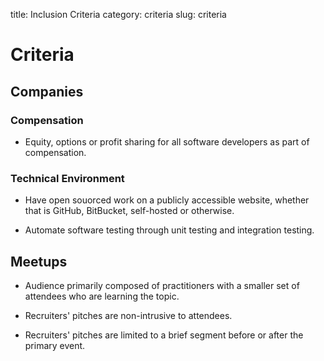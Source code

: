 title: Inclusion Criteria
category: criteria
slug: criteria

# Criteria

## Companies

### Compensation
* Equity, options or profit sharing for all software developers as part of 
  compensation.

### Technical Environment
* Have open souorced work on a publicly accessible website, whether that is
  GitHub, BitBucket, self-hosted or otherwise.

* Automate software testing through unit testing and integration testing.


## Meetups
* Audience primarily composed of practitioners with a smaller set of 
  attendees who are learning the topic.

* Recruiters' pitches are non-intrusive to attendees. 

* Recruiters' pitches are limited to a brief segment before or after 
  the primary event.

